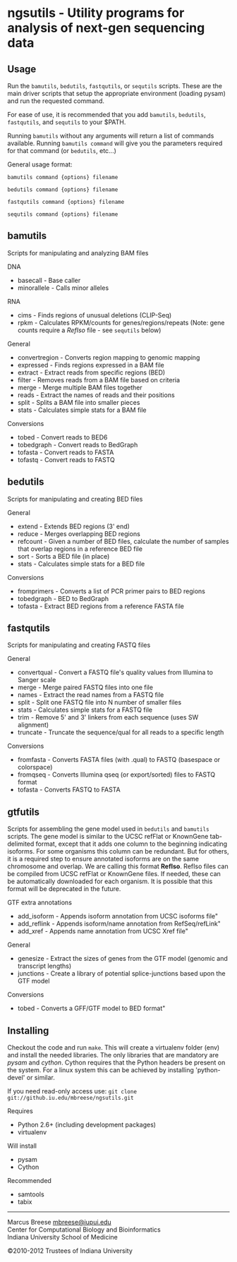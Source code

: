 ngsutils - Utility programs for analysis of next-gen sequencing data
===
Usage
---
Run the `bamutils`, `bedutils`, `fastqutils`, or `sequtils` scripts. These are the main driver scripts 
that setup the appropriate environment (loading pysam) and run the requested command.

For ease of use, it is recommended that you add `bamutils`, `bedutils`, `fastqutils`, and `sequtils` to your $PATH.

Running `bamutils` without any arguments will return a list of commands available.  Running `bamutils command`
will give you the parameters required for that command (or `bedutils`, etc...)

General usage format:

`bamutils command {options} filename`  

`bedutils command {options} filename`  

`fastqutils command {options} filename`  

`sequtils command {options} filename`  

bamutils
---

Scripts for manipulating and analyzing BAM files

DNA

* basecall      - Base caller
* minorallele   - Calls minor alleles

RNA

* cims          - Finds regions of unusual deletions (CLIP-Seq)
* rpkm          - Calculates RPKM/counts for genes/regions/repeats (Note: gene counts require a *RefIso* file - see `sequtils` below)

General

* convertregion - Converts region mapping to genomic mapping
* expressed     - Finds regions expressed in a BAM file
* extract       - Extract reads from specific regions (BED)
* filter        - Removes reads from a BAM file based on criteria
* merge         - Merge multiple BAM files together
* reads         - Extract the names of reads and their positions
* split         - Splits a BAM file into smaller pieces
* stats         - Calculates simple stats for a BAM file

Conversions

* tobed         - Convert reads to BED6
* tobedgraph    - Convert reads to BedGraph
* tofasta       - Convert reads to FASTA
* tofastq       - Convert reads to FASTQ


bedutils
---

Scripts for manipulating and creating BED files

General

* extend       - Extends BED regions (3' end)
* reduce       - Merges overlapping BED regions
* refcount     - Given a number of BED files, calculate the number of samples that overlap regions in a reference BED file
* sort         - Sorts a BED file (in place)
* stats        - Calculates simple stats for a BED file

Conversions

* fromprimers  - Converts a list of PCR primer pairs to BED regions
* tobedgraph   - BED to BedGraph
* tofasta      - Extract BED regions from a reference FASTA file


fastqutils
---

Scripts for manipulating and creating FASTQ files

General

* convertqual  - Convert a FASTQ file's quality values from Illumina to Sanger scale
* merge        - Merge paired FASTQ files into one file
* names        - Extract the read names from a FASTQ file
* split        - Split one FASTQ file into N number of smaller files
* stats        - Calculates simple stats for a FASTQ file
* trim         - Remove 5' and 3' linkers from each sequence (uses SW alignment)
* truncate     - Truncate the sequence/qual for all reads to a specific length

Conversions

* fromfasta    - Converts FASTA files (with .qual) to FASTQ (basespace or colorspace)
* fromqseq     - Converts Illumina qseq (or export/sorted) files to FASTQ format
* tofasta      - Converts FASTQ to FASTA


gtfutils
---

Scripts for assembling the gene model used in `bedutils` and `bamutils` scripts. The gene model is similar to the UCSC refFlat or KnownGene
tab-delimited format, except that it adds one column to the beginning indicating isoforms. For some organisms this column can be redundant. 
But for others, it is a required step to ensure annotated isoforms are on the same chromosome and overlap. We are calling this format 
**RefIso**. RefIso files can be compiled from UCSC refFlat or KnownGene files. If needed, these can be automatically downloaded for each 
organism. It is possible that this format will be deprecated in the future.

GTF extra annotations

* add_isoform  - Appends isoform annotation from UCSC isoforms file"
* add_reflink  - Appends isoform/name annotation from RefSeq/refLink"
* add_xref     - Appends name annotation from UCSC Xref file"

General

* genesize     - Extract the sizes of genes from the GTF model (genomic and transcript lengths)
* junctions    - Create a library of potential splice-junctions based upon the GTF model

Conversions

* tobed        - Converts a GFF/GTF model to BED format"


Installing
---

Checkout the code and run `make`. This will create a virtualenv folder (env) and install the needed libraries. The only libraries that are
mandatory are *pysam* and *cython*. Cython requires that the Python headers be present on the system. For a linux system this can be
achieved by installing 'python-devel' or similar.

If you need read-only access use:
`git clone git://github.iu.edu/mbreese/ngsutils.git`

Requires

* Python 2.6+ (including development packages)
* virtualenv

Will install

* pysam
* Cython

Recommended

* samtools
* tabix

---

Marcus Breese <mbreese@iupui.edu>  
Center for Computational Biology and Bioinformatics  
Indiana University School of Medicine


&copy;2010-2012 Trustees of Indiana University